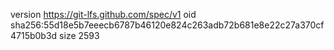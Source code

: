 version https://git-lfs.github.com/spec/v1
oid sha256:55d18e5b7eeecb6787b46120e824c263adb72b681e8e22c27a370cf4715b0b3d
size 2593

